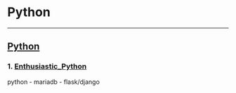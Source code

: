 # Python
---------------------------------
## [Python](./Python/README.md)
### 1. [Enthusiastic_Python](./Python/Enthusiastic_Python/README.md)

python - mariadb - flask/django